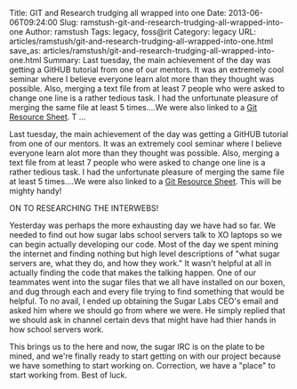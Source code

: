 Title: GIT and Research trudging all wrapped into one
Date: 2013-06-06T09:24:00
Slug: ramstush-git-and-research-trudging-all-wrapped-into-one
Author: ramstush
Tags: legacy, foss@rit
Category: legacy
URL: articles/ramstush/git-and-research-trudging-all-wrapped-into-one.html
save_as: articles/ramstush/git-and-research-trudging-all-wrapped-into-one.html
Summary: Last tuesday, the main achievement of the day was getting a GitHUB tutorial from one of our mentors. It was an extremely cool seminar where I believe everyone learn alot more than they thought was possible. Also, merging a text file from at least 7 people who were asked to change one line is a rather tedious task. I had the unfortunate pleasure of merging the same file at least 5 times....We were also linked to a [Git Resource Sheet](http://byte.kde.org/~zrusin/git/git-cheat-sheet-medium.png). T ... 

Last tuesday, the main achievement of the day was getting a GitHUB tutorial
from one of our mentors. It was an extremely cool seminar where I believe
everyone learn alot more than they thought was possible. Also, merging a text
file from at least 7 people who were asked to change one line is a rather
tedious task. I had the unfortunate pleasure of merging the same file at least
5 times....We were also linked to a [Git Resource
Sheet](http://byte.kde.org/~zrusin/git/git-cheat-sheet-medium.png). This will
be mighty handy!

ON TO RESEARCHING THE INTERWEBS!

Yesterday was perhaps the more exhausting day we have had so far. We needed to
find out how sugar labs school servers talk to XO laptops so we can begin
actually developing our code. Most of the day we spent mining the internet and
finding nothing but high level descriptions of "what sugar servers are, what
they do, and how they work." It wasn't helpful at all in actually finding the
code that makes the talking happen. One of our teammates went into the sugar
files that we all have installed on our boxen, and dug through each and every
file trying to find something that would be helpful. To no avail, I ended up
obtaining the Sugar Labs CEO's email and asked him where we should go from
where we were. He simply replied that we should ask in channel certain devs
that might have had thier hands in how school servers work.

This brings us to the here and now, the sugar IRC is on the plate to be mined,
and we're finally ready to start getting on with our project because we have
something to start working on. Correction, we have a "place" to start working
from. Best of luck.

